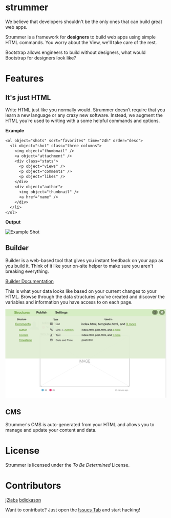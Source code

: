 strummer
========

We believe that developers shouldn't be the only ones that can build great web apps.

Strummer is a framework for **designers** to build web apps using simple HTML commands. You worry about the View, we'll take care of the rest.

Bootstrap allows engineers to build without designers, what would Bootstrap for designers look like?


# Features

## It's just HTML

Write HTML just like you normally would. Strummer doesn’t require that you learn a new language or any crazy new software. Instead, we augment the HTML you’re used to writing with a some helpful commands and options.

**Example**
````
<ol object="shots" sort="favorites" time="24h" order="desc">
  <li object="shot" class="three columns">
    <img object="thumbnail" />
    <a object="attachment" />
    <div class="stats">
      <p object="views" />
      <p object="comments" />
      <p object="likes" />
    </div>
    <div object="author">
      <img object="thumbnail" />
      <a href="name" />
    </div>
  </li>
</ol>
````

**Output**

![Example Shot](http://cl.ly/image/291G2h0P0r0R/Screen%20Shot%202013-08-31%20at%2010.09.40%20AM.png)

## Builder

Builder is a web-based tool that gives you instant feedback on your app as you build it. Think of it like your on-site helper to make sure you aren't breaking everything.

[Builder Documentation](https://github.com/strummer/strummer/blob/builder/builder/README.md)

This is what your data looks like based on your current changes to your HTML. Browse through the data structures you've created and discover the variables and information you have access to on each page.

![Builder - Settings](builder/wireframes/builder-structures.png?raw=true)

## CMS

Strummer's CMS is auto-generated from your HTML and allows you to manage and update your content and data.


# License

Strummer is licensed under the _To Be Determined_ License.


# Contributors

[j2labs](http://github.com/j2labs)
[bdickason](http://github.com/bdickason)

Want to contribute? Just open the [Issues Tab](https://github.com/strummer/strummer/issues) and start hacking!
